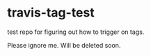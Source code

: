# travis-tag-test

test repo for figuring out how to trigger on tags.

Please ignore me. Will be deleted soon.
